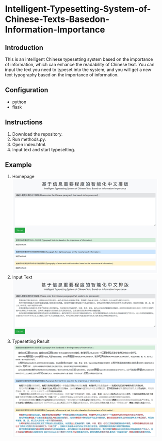 # Intelligent-Typesetting-System-of-Chinese-Texts-Basedon-Information-Importance
## Introduction

This is an intelligent Chinese typesetting system based on the importance of information, which can enhance the readability of Chinese text. You can input the text you need to typeset into the system, and you will get a new text typography based on the importance of information.

## Configuration

* python
* flask

## Instructions

1.	Download the repository.
2.	Run methods.py.
3.	Open index.html.
4.	Input text and start typesetting.


## Example

1. Homepage
   ![image](https://github.com/MikeRen9/Intelligent-Typesetting-System-of-Chinese-Texts-Based-on-Information-Importance/blob/main/images/HomePage.png)
2. Input Text
   ![image](https://github.com/MikeRen9/Intelligent-Typesetting-System-of-Chinese-Texts-Based-on-Information-Importance/blob/main/images/input.png)
3. Typesetting Result
   ![image](https://github.com/MikeRen9/Intelligent-Typesetting-System-of-Chinese-Texts-Based-on-Information-Importance/blob/main/images/results.png)
